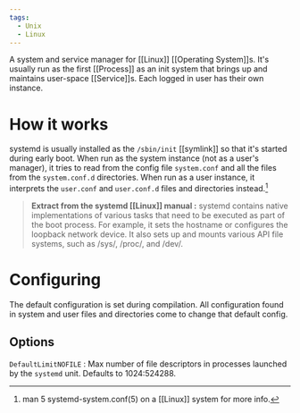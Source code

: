```yaml
---
tags:
  - Unix
  - Linux
---
```

A system and service manager for [[Linux]] [[Operating System]]s. It's usually run as the first [[Process]] as an init system that brings up and maintains user-space [[Service]]s.
Each logged in user has their own instance.

# How it works
systemd is usually installed as the `/sbin/init` [[symlink]] so that it's started during early boot.
When run as the system instance (not as a user's manager), it tries to read from the config file `system.conf` and all the files from the `system.conf.d` directories.
When run as a user instance, it interprets the `user.conf` and `user.conf.d` files and directories instead.[^1]
> **Extract from the systemd [[Linux]] manual :** systemd contains native implementations of various tasks that need to be executed as part of the boot process. For example, it sets the hostname or configures the loopback network device. It also sets up and mounts various API file systems, such as /sys/, /proc/, and /dev/.

[^1]: man 5 systemd-system.conf(5) on a [[Linux]] system for more info.

# Configuring
The default configuration is set during compilation. All configuration found in system and user files and directories come to change that default config.
## Options
`DefaultLimitNOFILE` : Max number of file descriptors in processes launched by the `systemd` unit. Defaults to 1024:524288.